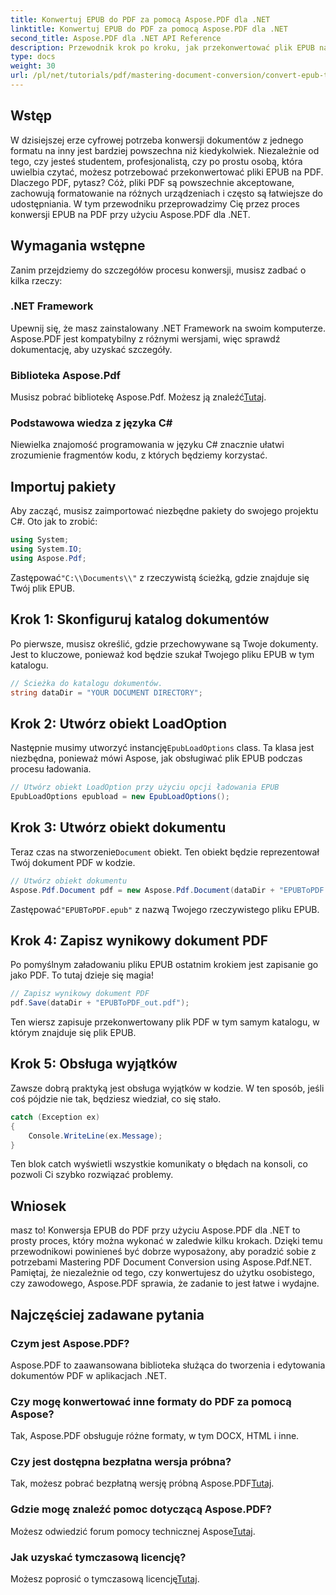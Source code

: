 ```yaml
---
title: Konwertuj EPUB do PDF za pomocą Aspose.PDF dla .NET
linktitle: Konwertuj EPUB do PDF za pomocą Aspose.PDF dla .NET
second_title: Aspose.PDF dla .NET API Reference
description: Przewodnik krok po kroku, jak przekonwertować plik EPUB na PDF przy użyciu Aspose.PDF dla .NET. Łatwy, wydajny i idealny dla wszystkich użytkowników.
type: docs
weight: 30
url: /pl/net/tutorials/pdf/mastering-document-conversion/convert-epub-to-pdf/
---
```

## Wstęp

W dzisiejszej erze cyfrowej potrzeba konwersji dokumentów z jednego formatu na inny jest bardziej powszechna niż kiedykolwiek. Niezależnie od tego, czy jesteś studentem, profesjonalistą, czy po prostu osobą, która uwielbia czytać, możesz potrzebować przekonwertować pliki EPUB na PDF. Dlaczego PDF, pytasz? Cóż, pliki PDF są powszechnie akceptowane, zachowują formatowanie na różnych urządzeniach i często są łatwiejsze do udostępniania. W tym przewodniku przeprowadzimy Cię przez proces konwersji EPUB na PDF przy użyciu Aspose.PDF dla .NET.

## Wymagania wstępne

Zanim przejdziemy do szczegółów procesu konwersji, musisz zadbać o kilka rzeczy:

### .NET Framework

Upewnij się, że masz zainstalowany .NET Framework na swoim komputerze. Aspose.PDF jest kompatybilny z różnymi wersjami, więc sprawdź dokumentację, aby uzyskać szczegóły.

### Biblioteka Aspose.Pdf

 Musisz pobrać bibliotekę Aspose.Pdf. Możesz ją znaleźć[Tutaj](https://releases.aspose.com/pdf/net/).

### Podstawowa wiedza z języka C#

Niewielka znajomość programowania w języku C# znacznie ułatwi zrozumienie fragmentów kodu, z których będziemy korzystać.

## Importuj pakiety

Aby zacząć, musisz zaimportować niezbędne pakiety do swojego projektu C#. Oto jak to zrobić:

```csharp
using System;
using System.IO;
using Aspose.Pdf;
```

 Zastępować`"C:\\Documents\\"` z rzeczywistą ścieżką, gdzie znajduje się Twój plik EPUB.

## Krok 1: Skonfiguruj katalog dokumentów

Po pierwsze, musisz określić, gdzie przechowywane są Twoje dokumenty. Jest to kluczowe, ponieważ kod będzie szukał Twojego pliku EPUB w tym katalogu.

```csharp
// Ścieżka do katalogu dokumentów.
string dataDir = "YOUR DOCUMENT DIRECTORY";
```

## Krok 2: Utwórz obiekt LoadOption

 Następnie musimy utworzyć instancję`EpubLoadOptions` class. Ta klasa jest niezbędna, ponieważ mówi Aspose, jak obsługiwać plik EPUB podczas procesu ładowania.

```csharp
// Utwórz obiekt LoadOption przy użyciu opcji ładowania EPUB
EpubLoadOptions epubload = new EpubLoadOptions();
```

## Krok 3: Utwórz obiekt dokumentu

Teraz czas na stworzenie`Document` obiekt. Ten obiekt będzie reprezentował Twój dokument PDF w kodzie.

```csharp
// Utwórz obiekt dokumentu
Aspose.Pdf.Document pdf = new Aspose.Pdf.Document(dataDir + "EPUBToPDF.epub", epubload);
```

 Zastępować`"EPUBToPDF.epub"` z nazwą Twojego rzeczywistego pliku EPUB.

## Krok 4: Zapisz wynikowy dokument PDF

Po pomyślnym załadowaniu pliku EPUB ostatnim krokiem jest zapisanie go jako PDF. To tutaj dzieje się magia!

```csharp
// Zapisz wynikowy dokument PDF
pdf.Save(dataDir + "EPUBToPDF_out.pdf");
```

Ten wiersz zapisuje przekonwertowany plik PDF w tym samym katalogu, w którym znajduje się plik EPUB.

## Krok 5: Obsługa wyjątków

Zawsze dobrą praktyką jest obsługa wyjątków w kodzie. W ten sposób, jeśli coś pójdzie nie tak, będziesz wiedział, co się stało.

```csharp
catch (Exception ex)
{
    Console.WriteLine(ex.Message);
}
```

Ten blok catch wyświetli wszystkie komunikaty o błędach na konsoli, co pozwoli Ci szybko rozwiązać problemy.

## Wniosek

masz to! Konwersja EPUB do PDF przy użyciu Aspose.PDF dla .NET to prosty proces, który można wykonać w zaledwie kilku krokach. Dzięki temu przewodnikowi powinieneś być dobrze wyposażony, aby poradzić sobie z potrzebami Mastering PDF Document Conversion using Aspose.Pdf.NET. Pamiętaj, że niezależnie od tego, czy konwertujesz do użytku osobistego, czy zawodowego, Aspose.PDF sprawia, że zadanie to jest łatwe i wydajne.

## Najczęściej zadawane pytania

### Czym jest Aspose.PDF?
Aspose.PDF to zaawansowana biblioteka służąca do tworzenia i edytowania dokumentów PDF w aplikacjach .NET.

### Czy mogę konwertować inne formaty do PDF za pomocą Aspose?
Tak, Aspose.PDF obsługuje różne formaty, w tym DOCX, HTML i inne.

### Czy jest dostępna bezpłatna wersja próbna?
 Tak, możesz pobrać bezpłatną wersję próbną Aspose.PDF[Tutaj](https://releases.aspose.com/).

### Gdzie mogę znaleźć pomoc dotyczącą Aspose.PDF?
 Możesz odwiedzić forum pomocy technicznej Aspose[Tutaj](https://forum.aspose.com/c/pdf/10).

### Jak uzyskać tymczasową licencję?
 Możesz poprosić o tymczasową licencję[Tutaj](https://purchase.conholdate.com/temporary-license/).